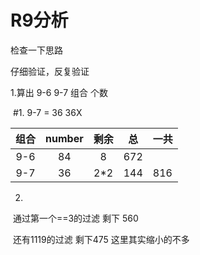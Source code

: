 # R9分析

检查一下思路

仔细验证，反复验证



1.算出  9-6  9-7 组合 个数

​	#1.      9-7  =  36  36X

| 组合 | number | 剩余 |  总  | 一共 |
| :--: | :----: | :--: | :--: | ---- |
| 9-6  |   84   |  8   | 672  |      |
| 9-7  |   36   | 2*2  | 144  | 816  |

2.

​	通过第一个==3的过滤   剩下 560

​	还有1119的过滤             剩下475  这里其实缩小的不多

​	 



